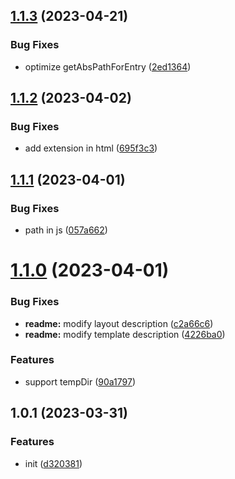 

## [1.1.3](https://github.com/dingff/vite-plugin-react-mpa/compare/1.1.2...1.1.3) (2023-04-21)


### Bug Fixes

* optimize getAbsPathForEntry ([2ed1364](https://github.com/dingff/vite-plugin-react-mpa/commit/2ed136441c3d7ddc0c5a53766680c1967e6e31f9))

## [1.1.2](https://github.com/dingff/vite-plugin-react-mpa/compare/1.1.1...1.1.2) (2023-04-02)


### Bug Fixes

* add extension in html ([695f3c3](https://github.com/dingff/vite-plugin-react-mpa/commit/695f3c3f14f2351b8a752d47fc5be64b770fbedb))

## [1.1.1](https://github.com/dingff/vite-plugin-react-mpa/compare/1.1.0...1.1.1) (2023-04-01)


### Bug Fixes

* path in js ([057a662](https://github.com/dingff/vite-plugin-react-mpa/commit/057a6624126b475026e3754389d33b8094b2fa67))

# [1.1.0](https://github.com/dingff/vite-plugin-react-mpa/compare/1.0.1...1.1.0) (2023-04-01)


### Bug Fixes

* **readme:** modify layout description ([c2a66c6](https://github.com/dingff/vite-plugin-react-mpa/commit/c2a66c68707d8552735efe786de4c2a700854480))
* **readme:** modify template description ([4226ba0](https://github.com/dingff/vite-plugin-react-mpa/commit/4226ba00e3165db21f35395a4158f75b3867e475))


### Features

* support tempDir ([90a1797](https://github.com/dingff/vite-plugin-react-mpa/commit/90a1797a9561841a09f183dd2628aa956f7f5112))

## 1.0.1 (2023-03-31)


### Features

* init ([d320381](https://github.com/dingff/vite-plugin-react-mpa/commit/d320381f3e0c86666277e079544e8c2a5d36e2a1))